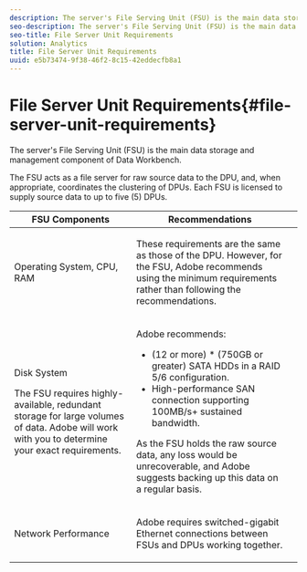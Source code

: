 ```yaml
---
description: The server's File Serving Unit (FSU) is the main data storage and management component of Data Workbench.
seo-description: The server's File Serving Unit (FSU) is the main data storage and management component of Data Workbench.
seo-title: File Server Unit Requirements
solution: Analytics
title: File Server Unit Requirements
uuid: e5b73474-9f38-46f2-8c15-42eddecfb8a1
---
```


# File Server Unit Requirements{#file-server-unit-requirements}

The server's File Serving Unit (FSU) is the main data storage and management component of Data Workbench.

 The FSU acts as a file server for raw source data to the DPU, and, when appropriate, coordinates the clustering of DPUs. Each FSU is licensed to supply source data to up to five (5) DPUs.

<table id="table_45CF36583DFE4536BB31F6A1F6CC181E"> 
 <thead> 
  <tr> 
   <th colname="col1" class="entry"> FSU Components </th> 
   <th colname="col2" class="entry"> Recommendations </th> 
   <th colname="col3" class="entry"> </th> 
  </tr> 
 </thead>
 <tbody> 
  <tr> 
   <td colname="col1"> <p>Operating System, CPU, RAM </p> </td> 
   <td colname="col2"> <p>These requirements are the same as those of the DPU. However, for the FSU, Adobe recommends using the minimum requirements rather than following the recommendations. </p> </td> 
   <td colname="col3"> </td>
  </tr> 
  <tr> 
   <td colname="col1"> <p>Disk System </p> <p>The FSU requires highly-available, redundant storage for large volumes of data. Adobe will work with you to determine your exact requirements. </p> </td> 
   <td colname="col1"> <p>Adobe recommends: </p> 
    <ul id="ul_FFEEE5052FFD4876BA9A6476DD096539"> 
     <li id="li_F98750D509D640C68885D53FC691ED43">(12 or more) * (750GB or greater) SATA HDDs in a RAID 5/6 configuration. </li> 
     <li id="li_3F84F63F9541476987015C27FDE8251B">High-performance SAN connection supporting 100MB/s+ sustained bandwidth. </li> 
    </ul> <p>As the FSU holds the raw source data, any loss would be unrecoverable, and Adobe suggests backing up this data on a regular basis. </p> </td> 
   <td colname="col2"> </td>
  </tr> 
  <tr> 
   <td colname="col1"> <p>Network Performance </p> </td> 
   <td colname="col2"> <p>Adobe requires switched-gigabit Ethernet connections between FSUs and DPUs working together. </p> </td> 
   <td colname="col3"> </td>
  </tr> 
 </tbody> 
</table>


